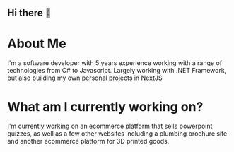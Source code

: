 ## Hi there 👋

# About Me
I'm a software developer with 5 years experience working with a range of technologies from C# to Javascript. 
Largely working with .NET Framework, but also building my own personal projects in NextJS

# What am I currently working on?
I'm currently working on an ecommerce platform that sells powerpoint quizzes, as well as a few other websites including a plumbing brochure site and another ecommerce platform for 3D printed goods. 
<!--
**Purney/Purney** is a ✨ _special_ ✨ repository because its `README.md` (this file) appears on your GitHub profile.

Here are some ideas to get you started:

- 🔭 I’m currently working on ...
- 🌱 I’m currently learning ...
- 👯 I’m looking to collaborate on ...
- 🤔 I’m looking for help with ...
- 💬 Ask me about ...
- 📫 How to reach me: ...
- 😄 Pronouns: ...
- ⚡ Fun fact: ...
-->
